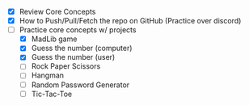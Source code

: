 - [x] Review Core Concepts
- [x] How to Push/Pull/Fetch the repo on GitHub (Practice over discord)
- [ ] Practice core concepts w/ projects
  - [x]  MadLib game
  - [x]  Guess the number (computer)
  - [x]  Guess the number (user)
  - [ ]  Rock Paper Scissors
  - [ ]  Hangman
  - [ ]  Random Password Generator
  - [ ]  Tic-Tac-Toe
